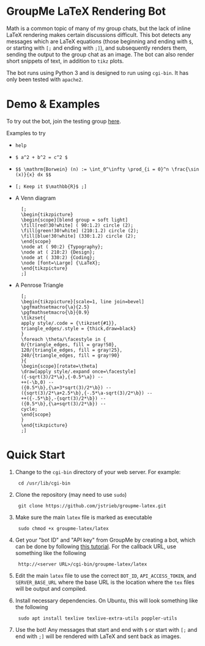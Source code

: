 # GroupMe LaTeX Rendering Bot

Math is a common topic of many of my group chats, but the lack of inline LaTeX
rendering makes certain discussions difficult. This bot detects any messages
which are LaTeX equations (those beginning and ending with `$`, or starting
with `[;` and ending with `;]`), and subsequently renders them, sending the
output to the group chat as an image. The bot can also render short snippets of
text, in addition to `tikz` plots.

The bot runs using Python 3 and is designed to run using `cgi-bin`. It has
only been tested with `apache2`.


# Demo & Examples

To try out the bot, join the testing group
[here](https://groupme.com/join_group/53666628/078VgaBr).

Examples to try
- `help`
- `$ a^2 + b^2 = c^2 $`
- `$$ \mathrm{Borwein} (n) := \int_0^\infty \prod_{i = 0}^n \frac{\sin (x)}{x} dx $$`
- `[; Keep it $\mathbb{R}$ ;]`
- A Venn diagram

        [;
        \begin{tikzpicture}
        \begin{scope}[blend group = soft light]
        \fill[red!30!white] ( 90:1.2) circle (2);
        \fill[green!30!white] (210:1.2) circle (2);
        \fill[blue!30!white] (330:1.2) circle (2);
        \end{scope}
        \node at ( 90:2) {Typography};
        \node at ( 210:2) {Design};
        \node at ( 330:2) {Coding};
        \node [font=\Large] {\LaTeX};
        \end{tikzpicture}
        ;]
        
- A Penrose Triangle

        [;
        \begin{tikzpicture}[scale=1, line join=bevel]
        \pgfmathsetmacro{\a}{2.5}
        \pgfmathsetmacro{\b}{0.9}
        \tikzset{
        apply style/.code = {\tikzset{#1}},
        triangle_edges/.style = {thick,draw=black}
        }
        \foreach \theta/\facestyle in {
        0/{triangle_edges, fill = gray!50},
        120/{triangle_edges, fill = gray!25},
        240/{triangle_edges, fill = gray!90}
        }{
        \begin{scope}[rotate=\theta]
        \draw[apply style/.expand once=\facestyle]
        ({-sqrt(3)/2*\a},{-0.5*\a}) --
        ++(-\b,0) --
        ({0.5*\b},{\a+3*sqrt(3)/2*\b}) --
        ({sqrt(3)/2*\a+2.5*\b},{-.5*\a-sqrt(3)/2*\b}) --
        ++({-.5*\b},-{sqrt(3)/2*\b}) --
        ({0.5*\b},{\a+sqrt(3)/2*\b}) --
        cycle;
        \end{scope}
        }
        \end{tikzpicture}
        ;]


# Quick Start

1. Change to the `cgi-bin` directory of your web server. For example:

        cd /usr/lib/cgi-bin
        
2. Clone the repository (may need to use `sudo`)

        git clone https://github.com/jstrieb/groupme-latex.git
        
3. Make sure the main `latex` file is marked as executable

        sudo chmod +x groupme-latex/latex
        
4. Get your "bot ID" and "API key" from GroupMe by creating a bot, which can
  be done by following [this tutorial](https://dev.groupme.com/tutorials/bots).
  For the callback URL, use something like the following
  
        http://<server URL>/cgi-bin/groupme-latex/latex
  
5. Edit the main `latex` file to use the correct `BOT_ID`, `API_ACCESS_TOKEN`,
  and `SERVER_BASE_URL` where the base URL is the location where the `tex`
  files will be output and compiled.
  
6. Install necessary dependencies. On Ubuntu, this will look something like
  the following
  
        sudo apt install texlive texlive-extra-utils poppler-utils
        
7. Use the bot! Any messages that start and end with `$` or start with `[;` and
  end with `;]` will be rendered with LaTeX and sent back as images.
